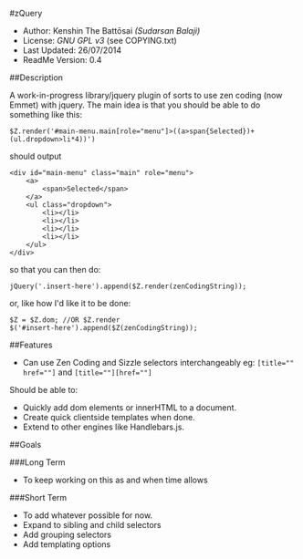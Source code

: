 ﻿#zQuery

* Author: Kenshin The Battōsai *(Sudarsan Balaji)*
* License: *GNU GPL v3* (see COPYING.txt)
* Last Updated: 26/07/2014
* ReadMe Version: 0.4

##Description

A work-in-progress library/jquery plugin of sorts to use zen coding (now Emmet) with jquery.
The main idea is that you should be able to do something like this:

`$Z.render('#main-menu.main[role="menu"]>((a>span{Selected})+(ul.dropdown>li*4))')`

should output

```
<div id="main-menu" class="main" role="menu">
    <a>
        <span>Selected</span>
    </a>
    <ul class="dropdown">
        <li></li>
        <li></li>
        <li></li>
        <li></li>
    </ul>
</div>
```

so that you can then do:

`jQuery('.insert-here').append($Z.render(zenCodingString));`

or, like how I'd like it to be done:

```
$Z = $Z.dom; //OR $Z.render
$('#insert-here').append($Z(zenCodingString));
```

##Features

* Can use Zen Coding and Sizzle selectors interchangeably
eg: `[title="" href=""]` and `[title=""][href=""]`

Should be able to:

* Quickly add dom elements or innerHTML to a document.
* Create quick clientside templates when done.
* Extend to other engines like Handlebars.js.

##Goals

###Long Term

* To keep working on this as and when time allows

###Short Term

* To add whatever possible for now.
* Expand to sibling and child selectors
* Add grouping selectors
* Add templating options
